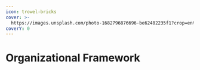 ```yaml
---
icon: trowel-bricks
cover: >-
  https://images.unsplash.com/photo-1682796876696-be62402235f1?crop=entropy&cs=srgb&fm=jpg&ixid=M3wxOTcwMjR8MHwxfHNlYXJjaHw4fHxoaWVyYXJjaHl8ZW58MHx8fHwxNzQxNDEzMDc4fDA&ixlib=rb-4.0.3&q=85
coverY: 0
---
```


# Organizational Framework

